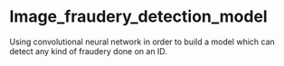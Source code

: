 # Image_fraudery_detection_model
Using convolutional neural network in order to build a model which can detect any kind of fraudery done on an ID.
